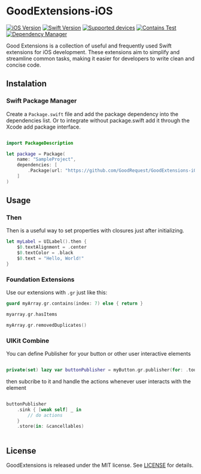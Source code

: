 # GoodExtensions-iOS

[![iOS Version](https://img.shields.io/badge/iOS_Version->=_12.0-brightgreen?logo=apple&logoColor=green)]()
[![Swift Version](https://img.shields.io/badge/Swift_Version-5.5-green?logo=swift)](https://docs.swift.org/swift-book/)
[![Supported devices](https://img.shields.io/badge/Supported_Devices-iPhone/iPad-green)]()
[![Contains Test](https://img.shields.io/badge/Tests-YES-blue)]()
[![Dependency Manager](https://img.shields.io/badge/Dependency_Manager-SPM-red)](#swiftpackagemanager)

Good Extensions is a collection of useful and frequently used Swift extensions for iOS development. 
These extensions aim to simplify and streamline common tasks, making it easier for developers 
to write clean and concise code.

## Instalation

### Swift Package Manager

Create a `Package.swift` file and add the package dependency into the dependencies list.
Or to integrate without package.swift add it through the Xcode add package interface.

[//]: # (Don't forget to add the version once available)
```swift

import PackageDescription

let package = Package(
    name: "SampleProject",
    dependencies: [
        .Package(url: "https://github.com/GoodRequest/GoodExtensions-iOS" from: "addVersion")
    ]
)

```

## Usage

### Then
Then is a useful way to set properties with closures just after initializing.

```swift
let myLabel = UILabel().then {
    $0.textAlignment = .center
    $0.textColor = .black
    $0.text = "Hello, World!"
}
```

### Foundation Extensions
Use our extensions with `.gr` just like this:

```swift
guard myArray.gr.contains(index: 7) else { return }

myarray.gr.hasItems

myArray.gr.removedDuplicates()

```
### UIKit Combine
You can define Publisher for your button or other user interactive elements

```swift

private(set) lazy var buttonPublisher = myButton.gr.publisher(for: .touchUpInside)

```
then subcribe to it and handle the actions whenever user interacts with the element

```swift

buttonPublisher
    .sink { [weak self] _ in
        // do actions
    }
    .store(in: &cancellables)
    
```

## License
GoodExtensions is released under the MIT license. See [LICENSE](LICENSE.md) for details.
